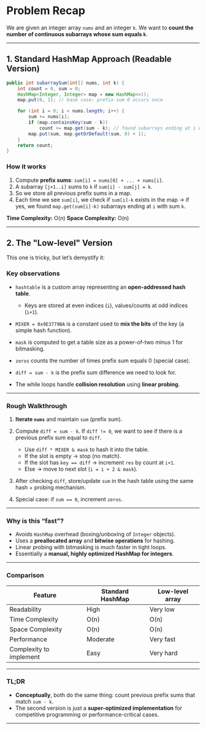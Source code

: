 # Problem Recap

We are given an integer array `nums` and an integer `k`. We want to **count the number of continuous subarrays whose sum equals `k`**.

---

## 1. Standard HashMap Approach (Readable Version)

```java
public int subarraySum(int[] nums, int k) {
    int count = 0, sum = 0;
    HashMap<Integer, Integer> map = new HashMap<>();
    map.put(0, 1); // base case: prefix sum 0 occurs once

    for (int i = 0; i < nums.length; i++) {
        sum += nums[i];
        if (map.containsKey(sum - k)) 
            count += map.get(sum - k); // found subarrays ending at i with sum=k
        map.put(sum, map.getOrDefault(sum, 0) + 1);
    }
    return count;
}
```

### How it works

1. Compute **prefix sums**: `sum[i] = nums[0] + ... + nums[i]`.
2. A subarray `[j+1..i]` sums to `k` if `sum[i] - sum[j] = k`.
3. So we store all previous prefix sums in a map.
4. Each time we see `sum[i]`, we check if `sum[i]-k` exists in the map → if yes, we found `map.get(sum[i]-k)` subarrays ending at `i` with sum `k`.

**Time Complexity:** O(n)
**Space Complexity:** O(n)

---

## 2. The "Low-level" Version

This one is tricky, but let’s demystify it:

### Key observations

* `hashtable` is a custom array representing an **open-addressed hash table**.

  * Keys are stored at even indices (`i`), values/counts at odd indices (`i+1`).
* `MIXER = 0x9E3779BA` is a constant used to **mix the bits** of the key (a simple hash function).
* `mask` is computed to get a table size as a power-of-two minus 1 for bitmasking.
* `zeros` counts the number of times prefix sum equals 0 (special case).
* `diff = sum - k` is the prefix sum difference we need to look for.
* The while loops handle **collision resolution** using **linear probing**.

---

### Rough Walkthrough

1. **Iterate `nums`** and maintain `sum` (prefix sum).
2. Compute `diff = sum - k`. If `diff != 0`, we want to see if there is a previous prefix sum equal to `diff`.

   * Use `diff * MIXER & mask` to hash it into the table.
   * If the slot is empty → stop (no match).
   * If the slot has `key == diff` → increment `res` by count at `i+1`.
   * Else → move to next slot (`i = i + 2 & mask`).
3. After checking `diff`, store/update `sum` in the hash table using the same hash + probing mechanism.
4. Special case: if `sum == 0`, increment `zeros`.

---

### Why is this “fast”?

* Avoids `HashMap` overhead (boxing/unboxing of `Integer` objects).
* Uses a **preallocated array** and **bitwise operations** for hashing.
* Linear probing with bitmasking is much faster in tight loops.
* Essentially a **manual, highly optimized HashMap for integers**.

---

### Comparison

| Feature                 | Standard HashMap | Low-level array |
| ----------------------- | ---------------- | --------------- |
| Readability             | High             | Very low        |
| Time Complexity         | O(n)             | O(n)            |
| Space Complexity        | O(n)             | O(n)            |
| Performance             | Moderate         | Very fast       |
| Complexity to implement | Easy             | Very hard       |

---

### TL;DR

* **Conceptually**, both do the same thing: count previous prefix sums that match `sum - k`.
* The second version is just a **super-optimized implementation** for competitive programming or performance-critical cases.

---
